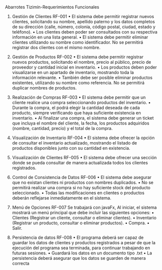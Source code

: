 Abarrotes Tizimín-Requerimientos Funcionales

1. Gestión de Clientes RF-001
•	El sistema debe permitir registrar nuevos clientes, solicitando su nombre, apellido paterno y los datos completos de su dirección (calle, número, colonia, código postal, ciudad, estado y teléfono).
•	Los clientes deben poder ser consultados con su respectiva información en una lista general.
•	El sistema debe permitir eliminar clientes utilizando su nombre como identificador. No se permitirá registrar dos clientes con el mismo nombre.

2. Gestión de Productos RF-002
•	El sistema debe permitir registrar nuevos productos, solicitando el nombre, precio al público, precio de proveedor y cantidad inicial en inventario.
•	Los productos deben poder visualizarse en un apartado de inventario, mostrando toda la información relevante.
•	También debe ser posible eliminar productos existentes, utilizando su nombre como referencia. No se permitirá duplicar nombres de productos.

3. Realización de Compras RF-003
•	El sistema debe permitir que un cliente realice una compra seleccionando productos del inventario.
•	Durante la compra, el  podrá elegir la cantidad deseada de cada producto, siempre verificando que haya suficiente existencia en inventario.
•	Al finalizar una compra, el sistema debe generar un ticket que incluya el nombre del cliente, la fecha, los productos adquiridos (nombre, cantidad, precio) y el total de la compra.

4. Visualización de Inventario RF-004
•	El sistema debe ofrecer la opción de consultar el inventario actualizado, mostrando el listado de productos disponibles junto con su cantidad en existencia.

5. Visualización de Clientes RF-005
•	El sistema debe ofrecer una sección donde se pueda consultar de manera actualizada todos los clientes registrados.

6. Control de Consistencia de Datos RF-006
•	El sistema debe asegurar que no existan clientes ni productos con nombres duplicados.
•	No se permitirá realizar una compra si no hay suficiente stock del producto seleccionado.
•	Todas las modificaciones en clientes o productos deberán reflejarse inmediatamente en el sistema.

7. Menú de Opciones RF-007
Se trabajará con javaFx, Al iniciar, el sistema mostrará un menú principal que debe incluir las siguientes opciones:
•	Clientes (Registrar un cliente, consultar o eliminar clientes).
•	Inventario (Registrar un producto, consultar o eliminar productos).
•	Compra.
•	Salir.

8. Persistencia de datos RF-008
•	El programa deberá ser capaz de guardar los datos de clientes y productos registrados a pesar de que la ejecución del programa sea terminada, para continuar trabajando en futuras sesiones.
•	Guardará los datos en un documento tipo .txt 
•	La persistencia deberá asegurar que los datos se guarden de manera correcta 



